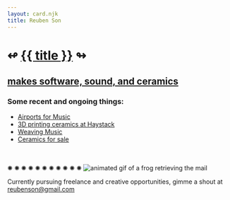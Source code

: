 ```yaml
---
layout: card.njk
title: Reuben Son
---
```

# ↫ [{{ title }}](/) ↬
## [makes software, sound, and ceramics](/)

### Some recent and ongoing things:

- [Airports for Music](https://hubs.ninaprotocol.com/airportsformusic)
- [3D printing ceramics at Haystack](https://medium.com/@reubenson/foray-into-3d-printing-with-clay-at-haystack-207064511cd)
- [Weaving Music](/weaving)
- [Ceramics for sale](https://sonceramics.etsy.com)
<!-- - [Radio program for WFMU](https://wfmu.org/playlists/shows/119916) -->
<!-- - [Homepage](https://reubenson.com) -->

<br />
<br />
✺ ✺ ✺ ✺ ✺ ✺ ✺ ✺ ✺ ✺ ✺

<img src="https://reubenson-portfolio.s3.us-east-1.amazonaws.com/assets/frogmail.gif" alt="animated gif of a frog retrieving the mail" class="mail-gif" />
<!-- gif courtesy of https://frogina.tripod.com -->

Currently pursuing freelance and creative opportunities, gimme a shout at <a href="mailto:reubenson@gmail.com" class="mail">reubenson@gmail.com</a>
